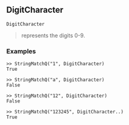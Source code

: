 ## DigitCharacter

```
DigitCharacter
```

> represents the digits 0-9.

### Examples

```  
>> StringMatchQ("1", DigitCharacter)
True

>> StringMatchQ("a", DigitCharacter)
False

>> StringMatchQ("12", DigitCharacter)
False

>> StringMatchQ("123245", DigitCharacter..)
True
```
